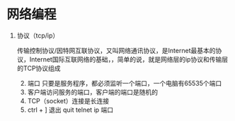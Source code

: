 # 网络编程

1. 协议（tcp/ip）

   传输控制协议/因特网互联协议，又叫网络通讯协议，是Internet最基本的协议，Internet国际互联网络的基础，，简单的说，就是网络层的ip协议和传输层的TCP协议组成

   2. 端口 只要是服务程序，都必须监听一个端口，一个电脑有65535个端口
   3. 客户端访问服务的端口，客户端的端口是随机的
   4. TCP（socket）连接是长连接
   5. ctrl + ] 退出 quit      telnet ip 端口
   
   

